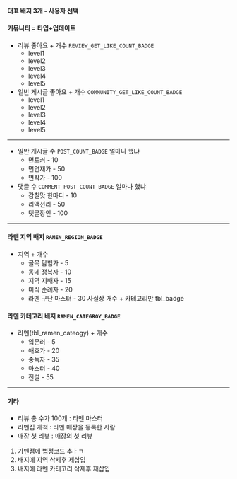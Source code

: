 #### 대표 배지 3개 - 사용자 선택

#### 커뮤니티 = 타입+업데이트
- 리뷰 좋아요 + 개수 `REVIEW_GET_LIKE_COUNT_BADGE` 
	- level1
	- level2
	- level3
	- level4
	- level5
- 일반 게시글 좋아요 + 개수 `COMMUNITY_GET_LIKE_COUNT_BADGE` 
	- level1
	- level2
	- level3
	- level4
	- level5
---
- 일반 게시글 수 `POST_COUNT_BADGE` 얼마나 했냐
	- 면토커 - 10
	- 면연재가 - 50
	- 면작가 - 100
- 댓글 수 `COMMENT_POST_COUNT_BADGE` 얼마나 했냐
	- 감칠맛 한마디 - 10
	- 리액션러 - 50
	- 댓글장인 - 100
---
#### 라멘 지역 배지 `RAMEN_REGION_BADGE`
- 지역 + 개수
	- 골목 탐험가 - 5
	- 동네 정복자 - 10
	- 지역 지배자 - 15
	- 미식 순례자 - 20
	- 라멘 구단 마스터 - 30
사실상 개수 + 카테고리만 tbl_badge
#### 라멘 카테고리 배지 `RAMEN_CATEGROY_BADGE`
- 라멘(tbl_ramen_cateogy) + 개수
	- 입문러 - 5
	- 애호가 - 20
	- 중독자 - 35
	- 마스터 - 40
	- 전설 - 55
---
#### 기타
- 리뷰 총 수가 100개 : 라멘 마스터
- 라멘집 개척 : 라멘 매장을 등록한 사람
- 매장 첫 리뷰 : 매장의 첫 리뷰

1. 가맨점에 법정코드 추ㅏㄱ
2.  배지에 지역 삭제후 제삽입
3. 배지에 라멘 카테고리 삭제후 재삽입